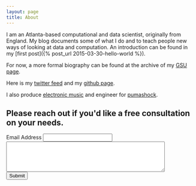 ```yaml
---
layout: page
title: About
---
```


I am an Atlanta-based computational and data scientist, originally from England. My blog documents some of what I do and to teach people new ways of looking at data and computation. An introduction can be found in my [first post]({% post_url 2015-03-30-hello-world %}).

For now, a more formal biography can be found at the archive of my [GSU page](https://pydstool.github.io/biosketch/index.html).

Here is my [twitter feed](https://twitter.com/robertclewley) and my [github page](https://github.com/robclewley).

I also produce [electronic music](https://ripplecountyprimary.bandcamp.com) and engineer for [pumashock](https:/pumashock.bandcamp.com).

<h2 id="Contact">Please reach out if you'd like a free consultation on your needs.</h2>

<script src="https://www.google.com/recaptcha/api.js" async defer></script>

<div>
<form accept-charset="UTF-8" action="https://usebasin.com/f/6547a5dd767c" enctype="multipart/form-data" method="POST">
  <label for="email-address">Email Address</label>
  <input type="email" id="email" name="email" required>

  <textarea rows="5" cols="50" name="message" required>
  </textarea>

  <div class="g-recaptcha" data-sitekey="6Lew3SMUAAAAAJ82QoS7gqOTkRI_dhYrFy1f7Sqy"></div>
  <button type="submit">Submit</button>
</form>
</div>
